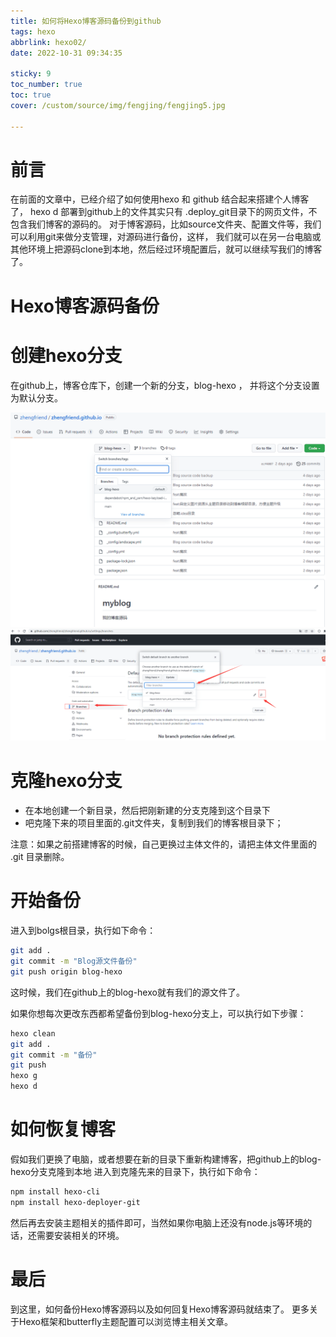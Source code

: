 ```yaml
---
title: 如何将Hexo博客源码备份到github
tags: hexo
abbrlink: hexo02/
date: 2022-10-31 09:34:35

sticky: 9
toc_number: true
toc: true
cover: /custom/source/img/fengjing/fengjing5.jpg

---
```


# 前言
在前面的文章中，已经介绍了如何使用hexo 和 github 结合起来搭建个人博客了，
hexo d 部署到github上的文件其实只有 .deploy_git目录下的网页文件，不包含我们博客的源码的。
对于博客源码，比如source文件夹、配置文件等，我们可以利用git来做分支管理，对源码进行备份，这样，
我们就可以在另一台电脑或其他环境上把源码clone到本地，然后经过环境配置后，就可以继续写我们的博客了。

# Hexo博客源码备份

# 创建hexo分支
在github上，博客仓库下，创建一个新的分支，blog-hexo ， 并将这个分支设置为默认分支。

![20221031_01](/custom/source/blogimg/20221031/20221031_01.png)
![20221031_02](/custom/source/blogimg/20221031/20221031_02.png)


# 克隆hexo分支
* 在本地创建一个新目录，然后把刚新建的分支克隆到这个目录下
* 吧克隆下来的项目里面的.git文件夹，复制到我们的博客根目录下；

注意：如果之前搭建博客的时候，自己更换过主体文件的，请把主体文件里面的 .git 目录删除。

# 开始备份
进入到bolgs根目录，执行如下命令：
```bash
git add .
git commit -m "Blog源文件备份"
git push origin blog-hexo
```
这时候，我们在github上的blog-hexo就有我们的源文件了。

如果你想每次更改东西都希望备份到blog-hexo分支上，可以执行如下步骤：
```bash
hexo clean
git add .
git commit -m "备份"
git push
hexo g 
hexo d
```

# 如何恢复博客

假如我们更换了电脑，或者想要在新的目录下重新构建博客，把github上的blog-hexo分支克隆到本地
进入到克隆先来的目录下，执行如下命令：
```bash
npm install hexo-cli
npm install hexo-deployer-git
```
然后再去安装主题相关的插件即可，当然如果你电脑上还没有node.js等环境的话，还需要安装相关的环境。

# 最后
到这里，如何备份Hexo博客源码以及如何回复Hexo博客源码就结束了。
更多关于Hexo框架和butterfly主题配置可以浏览博主相关文章。














